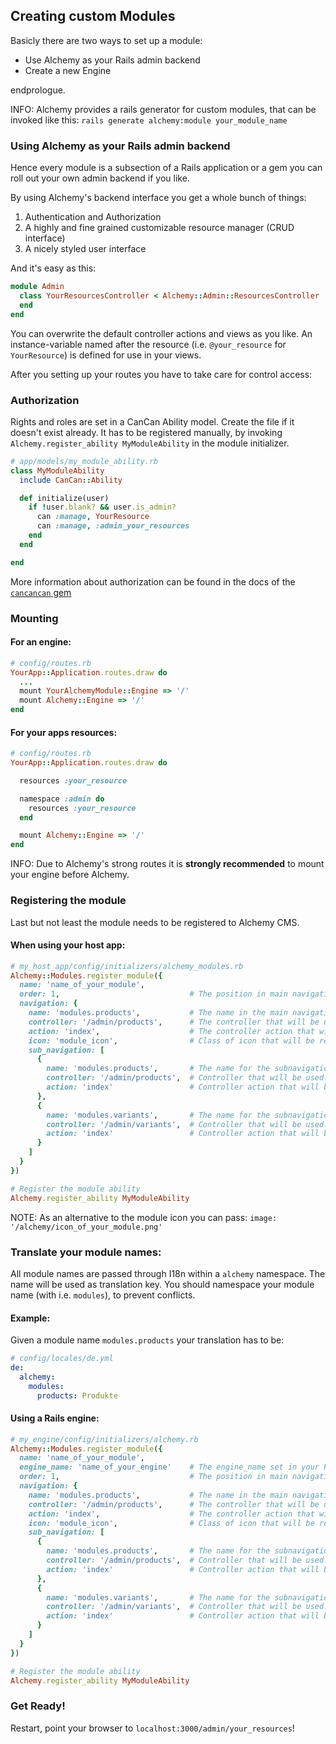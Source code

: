 ## Creating custom Modules

Basicly there are two ways to set up a module:

* Use Alchemy as your Rails admin backend
* Create a new Engine

endprologue.


INFO: Alchemy provides a rails generator for custom modules, that can be invoked like this:
`rails generate alchemy:module your_module_name`


### Using Alchemy as your Rails admin backend

Hence every module is a subsection of a Rails application or a gem you can roll out your own admin backend if you like.

By using Alchemy's backend interface you get a whole bunch of things:

  1. Authentication and Authorization
  2. A highly and fine grained customizable resource manager (CRUD interface)
  3. A nicely styled user interface

And it's easy as this:

```ruby
module Admin
  class YourResourcesController < Alchemy::Admin::ResourcesController
  end
end
```

You can overwrite the default controller actions and views as you like.
An instance-variable named after the resource (i.e. `@your_resource` for `YourResource`) is defined for use in your views.

After you setting up your routes you have to take care for control access:

### Authorization

Rights and roles are set in a CanCan Ability model.
Create the file if it doesn't exist already. It has to be registered manually, by invoking `Alchemy.register_ability MyModuleAbility` in the module initializer.

```ruby
# app/models/my_module_ability.rb
class MyModuleAbility
  include CanCan::Ability

  def initialize(user)
    if !user.blank? && user.is_admin?
      can :manage, YourResource
      can :manage, :admin_your_resources
    end
  end

end
```

More information about authorization can be found in the docs of the [`cancancan` gem](https://github.com/CanCanCommunity/cancancan/wiki/Defining-Abilities)

### Mounting

#### For an engine:

```ruby
# config/routes.rb
YourApp::Application.routes.draw do
  ...
  mount YourAlchemyModule::Engine => '/'
  mount Alchemy::Engine => '/'
end
```

#### For your apps resources:

```ruby
# config/routes.rb
YourApp::Application.routes.draw do

  resources :your_resource

  namespace :admin do
    resources :your_resource
  end

  mount Alchemy::Engine => '/'
end
```

INFO: Due to Alchemy's strong routes it is **strongly recommended** to mount your engine before Alchemy.

### Registering the module

Last but not least the module needs to be registered to Alchemy CMS.

#### When using your host app:

```ruby
# my_host_app/config/initializers/alchemy_modules.rb
Alchemy::Modules.register_module({
  name: 'name_of_your_module',
  order: 1,                             # The position in main navigation, if you have more than 1 module.
  navigation: {
    name: 'modules.products',           # The name in the main navigation (translated via I18n).
    controller: '/admin/products',      # The controller that will be used.
    action: 'index',                    # The controller action that will be used.
    icon: 'module_icon',                # Class of icon that will be rendered as navigation icon.
    sub_navigation: [
      {
        name: 'modules.products',       # The name for the subnavigation tab (translated via I18n).
        controller: '/admin/products',  # Controller that will be used.
        action: 'index'                 # Controller action that will be used.
      },
      {
        name: 'modules.variants',       # The name for the subnavigation tab (translated via I18n).
        controller: '/admin/variants',  # Controller that will be used.
        action: 'index'                 # Controller action that will be used.
      }
    ]
  }
})

# Register the module ability
Alchemy.register_ability MyModuleAbility
```

NOTE: As an alternative to the module icon you can pass: `image: '/alchemy/icon_of_your_module.png'`

### Translate your module names:

All module names are passed through I18n within a `alchemy` namespace.
The name will be used as translation key.
You should namespace your module name (with i.e. `modules`), to prevent conflicts.

#### Example:

Given a module name `modules.products` your translation has to be:

```yaml
# config/locales/de.yml
de:
  alchemy:
    modules:
      products: Produkte
```

#### Using a Rails engine:

```ruby
# my_engine/config/initializers/alchemy.rb
Alchemy::Modules.register_module({
  name: 'name_of_your_module',
  engine_name: 'name_of_your_engine'    # The engine_name set in your Rails::Engine class.
  order: 1,                             # The position in main navigation, if you have more than 1 module.
  navigation: {
    name: 'modules.products',           # The name in the main navigation (translated via I18n).
    controller: '/admin/products',      # The controller that will be used.
    action: 'index',                    # The controller action that will be used.
    icon: 'module_icon',                # Class of icon that will be rendered as navigation icon.
    sub_navigation: [
      {
        name: 'modules.products',       # The name for the subnavigation tab (translated via I18n).
        controller: '/admin/products',  # Controller that will be used.
        action: 'index'                 # Controller action that will be used.
      },
      {
        name: 'modules.variants',       # The name for the subnavigation tab (translated via I18n).
        controller: '/admin/variants',  # Controller that will be used.
        action: 'index'                 # Controller action that will be used.
      }
    ]
  }
})

# Register the module ability
Alchemy.register_ability MyModuleAbility
```

### Get Ready!

Restart, point your browser to <code>localhost:3000/admin/your_resources</code>!

